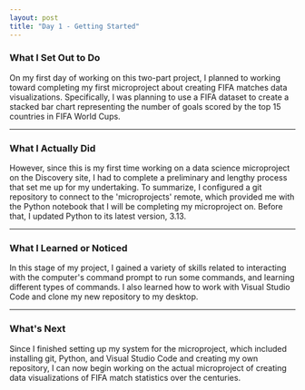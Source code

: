 ```yaml
---
layout: post
title: "Day 1 - Getting Started"
---
```


### What I Set Out to Do
On my first day of working on this two-part project, I planned to working toward completing my first microproject about creating FIFA matches data visualizations. Specifically, I was planning to use a FIFA dataset to create a stacked bar chart representing the number of goals scored by the top 15 countries in FIFA World Cups. 

---

### What I Actually Did

However, since this is my first time working on a data science microproject on the Discovery site, I had to complete a preliminary and lengthy process that set me up for my undertaking. To summarize, I configured a git repository to connect to the 'microprojects' remote, which provided me with the Python notebook that I will be completing my microproject on. Before that, I updated Python to its latest version, 3.13.

---

### What I Learned or Noticed


In this stage of my project, I gained a variety of skills related to interacting with the computer's command prompt to run some commands, and learning different types of commands. I also learned how to work with Visual Studio Code and clone my new repository to my desktop. 

---

### What's Next

Since I finished setting up my system for the microproject, which included installing git, Python, and Visual Studio Code and creating my own repository, I can now begin working on the actual microproject of creating data visualizations of FIFA match statistics over the centuries.
